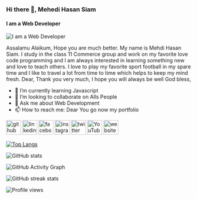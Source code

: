 ### Hi there 👋, Mehedi Hasan Siam
#### I am a Web Developer
![I am a Web Developer](https://wallpaperaccess.com/full/5673719.jpg)

Assalamu Alaikum, Hope you are much better. My name is Mehdi Hasan Siam. I study in the class 11 Commerce group and work on my favorite love code programming and I am always interested in learning something new and love to teach others. I love to play my favorite sport football in my spare time and I like to travel a lot from time to time which helps to keep my mind fresh. Dear, Thank you very much, I hope you will always be well God bless,

- 🌱 I’m currently learning Javascript 
- 👯 I’m looking to collaborate on Alls People 
- 💬 Ask me about Web Development 
- 📫 How to reach me: Dear You go now my portfolio  


[<img src='https://cdn.jsdelivr.net/npm/simple-icons@3.0.1/icons/github.svg' alt='github' height='40'>](https://github.com/Mehedi10101)  [<img src='https://cdn.jsdelivr.net/npm/simple-icons@3.0.1/icons/linkedin.svg' alt='linkedin' height='40'>](https://www.linkedin.com/in/mehedi10101/)  [<img src='https://cdn.jsdelivr.net/npm/simple-icons@3.0.1/icons/facebook.svg' alt='facebook' height='40'>](https://www.facebook.com//mehedihasan.siam.3597)  [<img src='https://cdn.jsdelivr.net/npm/simple-icons@3.0.1/icons/instagram.svg' alt='instagram' height='40'>](https://www.instagram.com/mehedi_10101/)  [<img src='https://cdn.jsdelivr.net/npm/simple-icons@3.0.1/icons/twitter.svg' alt='twitter' height='40'>](https://twitter.com/mehedi_10101)  [<img src='https://cdn.jsdelivr.net/npm/simple-icons@3.0.1/icons/youtube.svg' alt='YouTube' height='40'>](https://www.youtube.com/channel//mehedihasan.siam.3597)  [<img src='https://cdn.jsdelivr.net/npm/simple-icons@3.0.1/icons/icloud.svg' alt='website' height='40'>](/mehedihasan.siam.3597)  

[![Top Langs](https://github-readme-stats.vercel.app/api/top-langs/?username=Mehedi10101)](https://github.com/anuraghazra/github-readme-stats)

![GitHub stats](https://github-readme-stats.vercel.app/api?username=Mehedi10101&show_icons=true)  

![GitHub Activity Graph](https://activity-graph.herokuapp.com/graph?username=Mehedi10101)  

![GitHub streak stats](https://github-readme-streak-stats.herokuapp.com/?user=Mehedi10101)  

![Profile views](https://gpvc.arturio.dev/Mehedi10101)  
